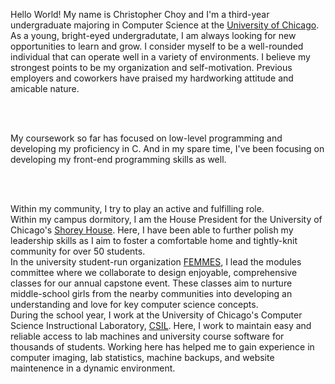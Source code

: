Hello World! My name is Christopher Choy and I'm a third-year undergraduate majoring in Computer Science at the [University of Chicago](https://www.uchicago.edu/). As a young, bright-eyed undergradutate, I am always looking for new opportunities to learn and grow. I consider myself to be a well-rounded individual that can operate well in a variety of environments. I believe my strongest points to be my organization and self-motivation. Previous employers and coworkers have praised my hardworking attitude and amicable nature.

<br> <br>

My coursework so far has focused on low-level programming and developing my proficiency in C. And in my spare time, I've been focusing on developing my front-end programming skills as well.

<br><br>

Within my community, I try to play an active and fulfilling role. <br>
Within my campus dormitory, I am the House President for the University of Chicago's [Shorey House](http://housing.uchicago.edu/houses_houses/international_house/shorey_house/). Here, I have been able to further polish my leadership skills as I aim to foster a comfortable home and tightly-knit community for over 50 students. <br>
In the university student-run organization [FEMMES](http://femmes.io/index.html), I lead the modules committee where we collaborate to design enjoyable, comprehensive classes for our annual capstone event. These classes aim to nurture middle-school girls from the nearby communities into developing an understanding and love for key computer science concepts. <br>
During the school year, I work at the University of Chicago's Computer Science Instructional Laboratory, [CSIL](https://csil.cs.uchicago.edu/). Here, I work to maintain easy and reliable access to lab machines and university course software for thousands of students. Working here has helped me to gain experience in computer imaging, lab statistics, machine backups, and website maintenence in a dynamic environment. <br>

